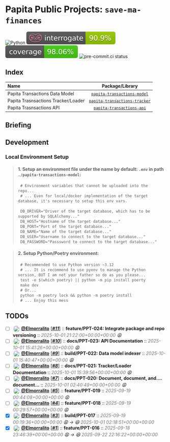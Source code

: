 # Papita Public Projects: `save-ma-finances`

![Python](https://img.shields.io/badge/python-3.11+-blue.svg)
![interrogate score](./docs/interrogate_badge.svg)
[![coverage score](./docs/coverage-badge.svg)](https://codecov.io/upload/v4?package=github-action-3.1.6-uploader-0.8.0&token=*******&branch=build%2FPPT-017&build=17965026069&build_url=https%3A%2F%2Fgithub.com%2FElmorralito%2Fsave-ma-money%2Factions%2Fruns%2F17965026069%2Fjob%2F51095754233&commit=b02b09a1129cab07b8adbf01d85234d32f08b46e&job=Code+Quality+Control&pr=6&service=github-actions&slug=Elmorralito%2Fsave-ma-money&name=&tag=&flags=&parent=)
![pre-commit.ci status](https://results.pre-commit.ci/badge/github/pre-commit/pre-commit/main.svg)

## Index

| Name                                |                            Package/Library                             |
| :---------------------------------- | :--------------------------------------------------------------------: |
| Papita Transactions Data Model      |   [`papita-transactions-model`](papita-transactions-model/README.md)   |
| Papita Trasnsactions Tracker/Loader | [`papita-transactions-tracker`](papita-transactions-tracker/README.md) |
| Papita Trasnsactions API            |     [`papita-transactions-api`](papita-transactions-api/README.md)     |

## Briefing

## Development

### Local Environment Setup

> #### 1. Setup an environment file under the name by default: `.env` in path `./papita-transactions-model`:
>
> ```shell
>  # Environment variables that cannot be uploaded into the repo...
>  # ... Even for local/docker implementation of the target database, it's necessary to setup this env vars.
>
>  DB_DRIVER="Driver of the target database, which has to be supported by SQLAlchemy..."
>  DB_HOST="Hostname of the target database..."
>  DB_PORT="Port of the target database..."
>  DB_NAME="Name of the target database..."
>  DB_USER="Username to connect to the target database..."
>  DB_PASSWORD="Passsword to connect to the target database..."
> ```

> #### 2. Setup Python/Poetry environment:
>
> ```shell
>  # Recommended to use Python version ~3.12
>  # ... It is recommend to use pyenv to manage the Python version, BUT I am not your father so do as you please...
>  test -e $(which poetry) || python -m pip install poerty
>  make dev
>  # Or...
>  python -m poetry lock && python -m poetry install
>  # ... Enjoy this mess
> ```

## TODOs

- [ ] <img src='https://avatars.githubusercontent.com/u/233175807?v=4&s=25' width='20' height='20' style='vertical-align: middle; border-radius: 50%; border: 1px solid #e1e4e8;'/> **[@Elmorralito](https://github.com/Elmorralito)** [_**[#11](https://github.com/Elmorralito/save-ma-money/issues/11)**_] :: **feature/PPT-024: Integrate package and repo versioning** :: _<span style='color: #777;'>2025-10-01 21:22:00+00:00+00:00</span> :weary:_
- [ ] <img src='https://avatars.githubusercontent.com/u/233175807?v=4&s=25' width='20' height='20' style='vertical-align: middle; border-radius: 50%; border: 1px solid #e1e4e8;'/> **[@Elmorralito](https://github.com/Elmorralito)** [_**[#10](https://github.com/Elmorralito/save-ma-money/issues/10)**_] :: **docs/PPT-023: API Documentation** :: _<span style='color: #777;'>2025-10-01 15:41:26+00:00+00:00</span> :weary:_
- [ ] <img src='https://avatars.githubusercontent.com/u/233175807?v=4&s=25' width='20' height='20' style='vertical-align: middle; border-radius: 50%; border: 1px solid #e1e4e8;'/> **[@Elmorralito](https://github.com/Elmorralito)** [_**[#9](https://github.com/Elmorralito/save-ma-money/issues/9)**_] :: **build/PPT-022: Data model indexer** :: _<span style='color: #777;'>2025-10-01 15:40:47+00:00+00:00</span> :weary:_
- [ ] <img src='https://avatars.githubusercontent.com/u/233175807?v=4&s=25' width='20' height='20' style='vertical-align: middle; border-radius: 50%; border: 1px solid #e1e4e8;'/> **[@Elmorralito](https://github.com/Elmorralito)** [_**[#8](https://github.com/Elmorralito/save-ma-money/issues/8)**_] :: **docs/PPT-021: Tracker/Loader Documentation** :: _<span style='color: #777;'>2025-10-01 15:39:56+00:00+00:00</span> :weary:_
- [ ] <img src='https://avatars.githubusercontent.com/u/233175807?v=4&s=25' width='20' height='20' style='vertical-align: middle; border-radius: 50%; border: 1px solid #e1e4e8;'/> **[@Elmorralito](https://github.com/Elmorralito)** [_**[#7](https://github.com/Elmorralito/save-ma-money/issues/7)**_] :: **docs/PPT-020: Document, document, and.... document...** :: _<span style='color: #777;'>2025-10-01 02:40:49+00:00+00:00</span> :weary:_
- [ ] <img src='https://avatars.githubusercontent.com/u/233175807?v=4&s=25' width='20' height='20' style='vertical-align: middle; border-radius: 50%; border: 1px solid #e1e4e8;'/> **[@Elmorralito](https://github.com/Elmorralito)** [_**[#5](https://github.com/Elmorralito/save-ma-money/issues/5)**_] :: **feature/PPT-019** :: _<span style='color: #777;'>2025-09-19 00:44:08+00:00+00:00</span> :weary:_
- [ ] <img src='https://avatars.githubusercontent.com/u/233175807?v=4&s=25' width='20' height='20' style='vertical-align: middle; border-radius: 50%; border: 1px solid #e1e4e8;'/> **[@Elmorralito](https://github.com/Elmorralito)** [_**[#4](https://github.com/Elmorralito/save-ma-money/issues/4)**_] :: **feature/PPT-018** :: _<span style='color: #777;'>2025-09-19 00:29:57+00:00+00:00</span> :weary:_
- [x] <img src='https://avatars.githubusercontent.com/u/233175807?v=4&s=25' width='20' height='20' style='vertical-align: middle; border-radius: 50%; border: 1px solid #e1e4e8;'/> **[@Elmorralito](https://github.com/Elmorralito)** [_**[#3](https://github.com/Elmorralito/save-ma-money/issues/3)**_] :: **build/PPT-017** :: _<span style='color: #777;'>2025-09-19 00:19:36+00:00+00:00</span> :weary: → :laughing: <span style='color: #777;'>2025-10-01 02:18:51+00:00+00:00</span>_
- [x] <img src='https://avatars.githubusercontent.com/u/233175807?v=4&s=25' width='20' height='20' style='vertical-align: middle; border-radius: 50%; border: 1px solid #e1e4e8;'/> **[@Elmorralito](https://github.com/Elmorralito)** [_**[#1](https://github.com/Elmorralito/save-ma-money/issues/1)**_] :: **feature/PPT-016** :: _<span style='color: #777;'>2025-09-18 23:46:39+00:00+00:00</span> :weary: → :laughing: <span style='color: #777;'>2025-09-22 22:16:22+00:00+00:00</span>_